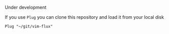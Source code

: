 Under development

If you use `Plug` you can clone this repository and load it from your local disk

```vimscript
Plug "~/git/vim-flux"
```
